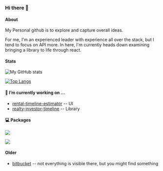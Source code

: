 ### Hi there 👋

#### About

My Personal github is to explore and capture overall ideas. 

For me, I'm an experienced leader with experience all over the stack, but I tend to focus on API more. In here, I'm currently heads down examining bringing a library to life through react.

#### Stats

![My GitHub stats](https://github-readme-stats.vercel.app/api?username=kvernon&show_icons=true&show=discussions_started&hide=prs&theme=transparent)

[![Top Langs](https://github-readme-stats.vercel.app/api/top-langs/?username=kvernon&theme=transparent&hide_progress=true&hide=asp)](https://github.com/anuraghazra/github-readme-stats)

#### 🔭 I’m currently working on ...

+ [rental-timeline-estimator](https://github.com/kvernon/rental-timeline-estimator/) -- UI
+ [realty-investor-timeline](https://github.com/kvernon/realty-investor-timeline) -- Library

#### 💻 Packages

<a href="https://www.npmjs.com/package/@cubedelement.com/civil-web" target="_blank"><img align="center" src="https://github-readme-stats-git-masterrstaa-rickstaa.vercel.app/api/pin/?username=kvernon&repo=civil-web&theme=transparent" /></a>

<a href="https://www.npmjs.com/package/@cubedelement.com/realty-investor-timeline" target="_blank"><img align="center" src="https://github-readme-stats-git-masterrstaa-rickstaa.vercel.app/api/pin/?username=kvernon&repo=realty-investor-timeline&theme=transparent&show_owner=true" /></a>

#### Older

+ [bitbucket](https://bitbucket.org/kellyvernon/workspace/repositories) -- not everything is visible there, but you might find something
